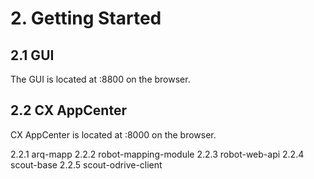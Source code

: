 # 2. Getting Started

## 2.1 GUI
The GUI is located at <scout-ip>:8800 on the browser.

## 2.2 CX AppCenter
CX AppCenter is located at <scout-ip>:8000 on the browser.

  2.2.1 arq-mapp
  2.2.2 robot-mapping-module
  2.2.3 robot-web-api
  2.2.4 scout-base
  2.2.5 scout-odrive-client
